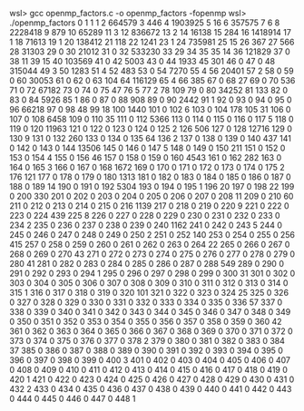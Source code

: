 wsl> gcc openmp_factors.c -o openmp_factors -fopenmp
wsl> ./openmp_factors
0       1
1       1
2       664579
3       446
4       1903925
5       16
6       357575
7       6
8       2228418
9       879
10      65289
11      3
12      836672
13      2
14      16138
15      284
16      1418914
17      1
18      71613
19      1
20      138412
21      118
22      1241
23      1
24      735981
25      15
26      367
27      566
28      31303
29      0
30      21012
31      0
32      533230
33      29
34      35
35      14
36      121829
37      0
38      11
39      15
40      103569
41      0
42      5003
43      0
44      1933
45      301
46      0
47      0
48      315044
49      3
50      1283
51      4
52      483
53      0
54      7270
55      4
56      20401
57      2
58      0
59      0
60      30053
61      0
62      0
63      104
64      116129
65      4
66      385
67      0
68      27
69      0
70      536
71      0
72      67182
73      0
74      0
75      47
76      5
77      2
78      109
79      0
80      34252
81      133
82      0
83      0
84      5926
85      1
86      0
87      0
88      908
89      0
90      2442
91      1
92      0
93      0
94      0
95      0
96      66218
97      0
98      48
99      18
100     1440
101     0
102     6
103     0
104     178
105     31
106     0
107     0
108     6458
109     0
110     35
111     0
112     5366
113     0
114     0
115     0
116     0
117     5
118     0
119     0
120     11963
121     0
122     0
123     0
124     0
125     2
126     506
127     0
128     12716
129     0
130     9
131     0
132     260
133     0
134     0
135     64
136     2
137     0
138     0
139     0
140     437
141     0
142     0
143     0
144     13506
145     0
146     0
147     5
148     0
149     0
150     211
151     0
152     0
153     0
154     4
155     0
156     46
157     0
158     0
159     0
160     4543
161     0
162     282
163     0
164     0
165     3
166     0
167     0
168     1672
169     0
170     0
171     0
172     0
173     0
174     0
175     2
176     121
177     0
178     0
179     0
180     1313
181     0
182     0
183     0
184     0
185     0
186     0
187     0
188     0
189     14
190     0
191     0
192     5304
193     0
194     0
195     1
196     20
197     0
198     22
199     0
200     330
201     0
202     0
203     0
204     0
205     0
206     0
207     0
208     11
209     0
210     60
211     0
212     0
213     0
214     0
215     0
216     1139
217     0
218     0
219     0
220     9
221     0
222     0
223     0
224     439
225     8
226     0
227     0
228     0
229     0
230     0
231     0
232     0
233     0
234     2
235     0
236     0
237     0
238     0
239     0
240     1162
241     0
242     0
243     5
244     0
245     0
246     0
247     0
248     0
249     0
250     2
251     0
252     140
253     0
254     0
255     0
256     415
257     0
258     0
259     0
260     0
261     0
262     0
263     0
264     22
265     0
266     0
267     0
268     0
269     0
270     43
271     0
272     0
273     0
274     0
275     0
276     0
277     0
278     0
279     0
280     41
281     0
282     0
283     0
284     0
285     0
286     0
287     0
288     549
289     0
290     0
291     0
292     0
293     0
294     1
295     0
296     0
297     0
298     0
299     0
300     31
301     0
302     0
303     0
304     0
305     0
306     0
307     0
308     0
309     0
310     0
311     0
312     0
313     0
314     0
315     1
316     0
317     0
318     0
319     0
320     101
321     0
322     0
323     0
324     25
325     0
326     0
327     0
328     0
329     0
330     0
331     0
332     0
333     0
334     0
335     0
336     57
337     0
338     0
339     0
340     0
341     0
342     0
343     0
344     0
345     0
346     0
347     0
348     0
349     0
350     0
351     0
352     0
353     0
354     0
355     0
356     0
357     0
358     0
359     0
360     42
361     0
362     0
363     0
364     0
365     0
366     0
367     0
368     0
369     0
370     0
371     0
372     0
373     0
374     0
375     0
376     0
377     0
378     2
379     0
380     0
381     0
382     0
383     0
384     37
385     0
386     0
387     0
388     0
389     0
390     0
391     0
392     0
393     0
394     0
395     0
396     0
397     0
398     0
399     0
400     3
401     0
402     0
403     0
404     0
405     0
406     0
407     0
408     0
409     0
410     0
411     0
412     0
413     0
414     0
415     0
416     0
417     0
418     0
419     0
420     1
421     0
422     0
423     0
424     0
425     0
426     0
427     0
428     0
429     0
430     0
431     0
432     2
433     0
434     0
435     0
436     0
437     0
438     0
439     0
440     0
441     0
442     0
443     0
444     0
445     0
446     0
447     0
448     1